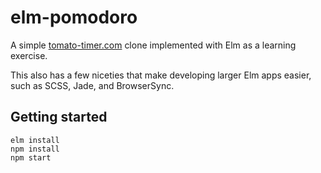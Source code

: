 # elm-pomodoro

A simple [tomato-timer.com](http://tomato-timer.com/) clone implemented with Elm as a learning exercise.

This also has a few niceties that make developing larger Elm apps easier, such
as SCSS, Jade, and BrowserSync.

## Getting started

```shell
elm install
npm install
npm start
```
